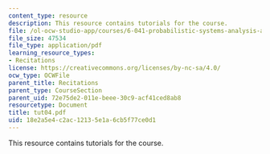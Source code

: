 ```yaml
---
content_type: resource
description: This resource contains tutorials for the course.
file: /ol-ocw-studio-app/courses/6-041-probabilistic-systems-analysis-and-applied-probability-spring-2006/18e2a5e4c2ac12135e1a6cb5f77ce0d1_tut04.pdf
file_size: 47534
file_type: application/pdf
learning_resource_types:
- Recitations
license: https://creativecommons.org/licenses/by-nc-sa/4.0/
ocw_type: OCWFile
parent_title: Recitations
parent_type: CourseSection
parent_uid: 72e75de2-011e-beee-30c9-acf41ced8ab8
resourcetype: Document
title: tut04.pdf
uid: 18e2a5e4-c2ac-1213-5e1a-6cb5f77ce0d1
---
```

This resource contains tutorials for the course.